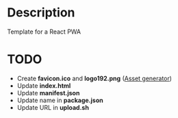 # Description

Template for a React PWA

# TODO

- Create **favicon.ico** and **logo192.png** ([Asset generator](https://progressier.com/pwa-icons-and-ios-splash-screen-generator))
- Update **index.html**
- Update **manifest.json**
- Update name in **package.json**
- Update URL in **upload.sh**